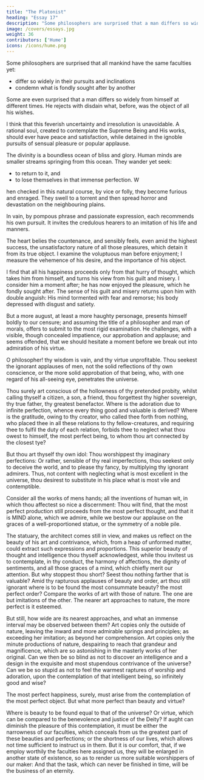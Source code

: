 ```yaml
---
title: "The Platonist"
heading: "Essay 17"
description: "Some philosophers are surprised that a man differs so widely from himself at different times. He rejects with disdain what, before, was the object of all his wishes"
image: /covers/essays.jpg
weight: 36
contributors: ['Hume']
icons: /icons/hume.png
--- 
```



Some philosophers are surprised that all mankind have the same faculties yet:
- differ so widely in their pursuits and inclinations
- condemn what is fondly sought after by another

Some are even surprised that a man differs so widely from himself at different times. He rejects with disdain what, before, was the object of all his wishes.

I think that this feverish uncertainty and irresolution is unavoidable. A rational soul, created to contemplate the Supreme Being and His works, should ever have peace and satisfaction, while detained in the ignoble pursuits of sensual pleasure or popular applause. 

The divinity is a boundless ocean of bliss and glory. Human minds are smaller streams springing from this ocean. They wander yet seek:
- to return to it, and
- to lose themselves in that immense perfection. W

hen checked in this natural course, by vice or folly, they become furious and enraged. They  swell to a torrent and then spread horror and devastation on the neighbouring plains.

In vain, by pompous phrase and passionate expression, each recommends his own pursuit. It invites the credulous hearers to an imitation of his life and manners. 

The heart belies the countenance, and sensibly feels, even amid the highest success, the unsatisfactory nature of all those pleasures, which detain it from its true object. I examine the voluptuous man before enjoyment; I measure the vehemence of his desire, and the importance of his object. 

I find that all his happiness proceeds only from that hurry of thought, which takes him from himself, and turns his view from his guilt and misery. I consider him a moment after; he has now enjoyed the pleasure, which he fondly sought after. The sense of his guilt and misery returns upon him with double anguish: His mind tormented with fear and remorse; his body depressed with disgust and satiety.

But a more august, at least a more haughty personage, presents himself boldly to our censure; and assuming the title of a philosopher and man of morals, offers to submit to the most rigid examination. He challenges, with a visible, though concealed impatience, our approbation and applause; and seems offended, that we should hesitate a moment before we break out into admiration of his virtue. 

<!-- Seeing this impatience, I hesitate still more: I begin to examine the motives of his seeming virtue: But behold! ere I can enter upon this enquiry, he flings himself from me; and addressing his discourse to that crowd of heedless auditors, fondly abuses them by his magnificent pretensions. -->

O philosopher! thy wisdom is vain, and thy virtue unprofitable. Thou seekest the ignorant applauses of men, not the solid reflections of thy own conscience, or the more solid approbation of that being, who, with one regard of his all-seeing eye, penetrates the universe. 

Thou surely art conscious of the hollowness of thy pretended probity, whilst calling thyself a citizen, a son, a friend, thou forgettest thy higher sovereign, thy true father, thy greatest benefactor. Where is the adoration due to infinite perfection, whence every thing good and valuable is derived? Where is the gratitude, owing to thy creator, who called thee forth from nothing, who placed thee in all these relations to thy fellow-creatures, and requiring thee to fulfil the duty of each relation, forbids thee to neglect what thou owest to himself, the most perfect being, to whom thou art connected by the closest tye?


But thou art thyself thy own idol: Thou worshippest thy
imaginary perfections: Or rather, sensible of thy
real imperfections, thou seekest only to deceive the world, and to please thy fancy, by multiplying thy ignorant admirers. Thus, not content with neglecting what is most excellent in the universe, thou desirest to substitute in his place what is most vile and contemptible.


Consider all the works of mens hands; all the inventions of human wit, in which thou affectest so nice a discernment: Thou wilt find, that the most perfect production still proceeds from the most perfect thought, and that it is MIND alone, which we admire, while we bestow our applause on the graces of a well-proportioned statue, or the symmetry of a noble pile.


The statuary, the architect comes still in view, and makes us reflect on the beauty of his art and contrivance, which, from a heap of unformed matter, could extract such expressions and proportions. This superior beauty of thought and intelligence thou thyself acknowledgest, while thou invitest us to contemplate, in thy conduct, the harmony of affections, the dignity of sentiments, and all those graces of a mind, which chiefly merit our attention. But why stoppest thou short? Seest thou nothing farther that is valuable? Amid thy rapturous applauses of beauty and order, art thou still ignorant where is to be found the most consummate beauty? the most perfect order? Compare the works of art with those of nature. The one are but imitations of the other. The nearer art approaches to nature, the more perfect is it esteemed. 

But still, how wide are its nearest approaches, and what an immense interval may be observed between them? Art copies only the outside of nature, leaving the inward and more admirable springs and principles; as exceeding her imitation; as beyond her comprehension. Art copies only the minute productions of nature, despairing to reach that grandeur and magnificence, which are so astonishing in the masterly works of her original. Can we then be so blind as not to discover an intelligence and a design in the exquisite and most stupendous contrivance of the universe? Can we be so stupid as not to feel the warmest raptures of worship and adoration, upon the contemplation of that intelligent being, so infinitely good and wise?


The most perfect happiness, surely, must arise from the contemplation of the most perfect object. But what more perfect than beauty and virtue?

Where is beauty to be found equal to that of the universe? Or virtue, which can be compared to the benevolence and justice of the Deity? If aught can diminish the pleasure of this contemplation, it must be either the narrowness of our faculties, which conceals from us the greatest part of these beauties and perfections; or the shortness of our lives, which allows not time sufficient to instruct us in them. But it is our comfort, that, if we employ worthily the faculties here assigned us, they will be enlarged in another state of existence, so as to render us more suitable worshippers of our maker: And that the task, which can never be finished in time, will be the business of an eternity.

